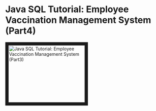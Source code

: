 # Java SQL Tutorial:  Employee Vaccination Management System (Part4)
<a href="http://www.youtube.com/watch?feature=player_embedded&v=gP3ruqFOxLs" target="_blank"><img src="http://img.youtube.com/vi/gP3ruqFOxLs/0.jpg" alt="Java SQL Tutorial:  Employee Vaccination Management System (Part3)" width="240" height="180" border="10" /></a>
